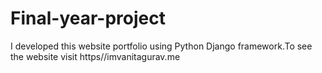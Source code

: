 # Final-year-project
I developed this website portfolio using Python Django framework.To see the website visit https//imvanitagurav.me

